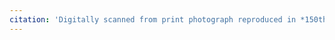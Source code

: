 ```yaml
---
citation: 'Digitally scanned from print photograph reproduced in *150th Anniversary Handbook, Caroline Valley Community Church*. The photograph in the Handbook was scanned from a photo in the possession of the Lounsbery family, according to the authors, personal correspondence.'
---
```



